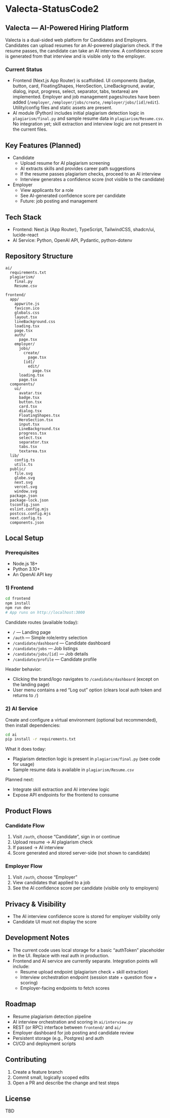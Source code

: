 # Valecta-StatusCode2

## Valecta — AI-Powered Hiring Platform

Valecta is a dual-sided web platform for Candidates and Employers. Candidates can upload resumes for an AI-powered plagiarism check. If the resume passes, the candidate can take an AI interview. A confidence score is generated from that interview and is visible only to the employer.

### Current Status

- Frontend (Next.js App Router) is scaffolded. UI components (badge, button, card, FloatingShapes, HeroSection, LineBackground, avatar, dialog, input, progress, select, separator, tabs, textarea) are implemented. Employer and job management pages/routes have been added (`/employer`, `/employer/jobs/create`, `/employer/jobs/[id]/edit`). Utility/config files and static assets are present.
- AI module (Python) includes initial plagiarism detection logic in `plagiarism/final.py` and sample resume data in `plagiarism/Resume.csv`. No integration yet; skill extraction and interview logic are not present in the current files.

## Key Features (Planned)

- Candidate
  - Upload resume for AI plagiarism screening
  - AI extracts skills and provides career path suggestions
  - If the resume passes plagiarism checks, proceed to an AI interview
  - Interview generates a confidence score (not visible to the candidate)
- Employer
  - View applicants for a role
  - See AI-generated confidence score per candidate
  - Future: job posting and management

## Tech Stack

- Frontend: Next.js (App Router), TypeScript, TailwindCSS, shadcn/ui, lucide-react
- AI Service: Python, OpenAI API, Pydantic, python-dotenv

## Repository Structure

```text
ai/
  requirements.txt
  plagiarism/
    final.py
    Resume.csv

frontend/
  app/
    appwrite.js
    favicon.ico
    globals.css
    layout.tsx
    lineBackground.css
    loading.tsx
    page.tsx
    auth/
      page.tsx
    employer/
      jobs/
        create/
          page.tsx
        [id]/
          edit/
            page.tsx
      loading.tsx
      page.tsx
  components/
    ui/
      avatar.tsx
      badge.tsx
      button.tsx
      card.tsx
      dialog.tsx
      FloatingShapes.tsx
      HeroSection.tsx
      input.tsx
      LineBackground.tsx
      progress.tsx
      select.tsx
      separator.tsx
      tabs.tsx
      textarea.tsx
  lib/
    config.ts
    utils.ts
  public/
    file.svg
    globe.svg
    next.svg
    vercel.svg
    window.svg
  package.json
  package-lock.json
  tsconfig.json
  eslint.config.mjs
  postcss.config.mjs
  next.config.ts
  components.json
```

## Local Setup

### Prerequisites

- Node.js 18+
- Python 3.10+
- An OpenAI API key

### 1) Frontend

```bash
cd frontend
npm install
npm run dev
# App runs on http://localhost:3000
```

Candidate routes (available today):

- `/` — Landing page
- `/auth` — Simple role/entry selection
- `/candidate/dashboard` — Candidate dashboard
- `/candidate/jobs` — Job listings
- `/candidate/jobs/[id]` — Job details
- `/candidate/profile` — Candidate profile

Header behavior:

- Clicking the brand/logo navigates to `/candidate/dashboard` (except on the landing page)
- User menu contains a red “Log out” option (clears local auth token and returns to `/`)

### 2) AI Service

Create and configure a virtual environment (optional but recommended), then install dependencies:

```bash
cd ai
pip install -r requirements.txt
```

What it does today:

- Plagiarism detection logic is present in `plagiarism/final.py` (see code for usage)
- Sample resume data is available in `plagiarism/Resume.csv`

Planned next:

- Integrate skill extraction and AI interview logic
- Expose API endpoints for the frontend to consume

## Product Flows

### Candidate Flow

1. Visit `/auth`, choose “Candidate”, sign in or continue
2. Upload resume → AI plagiarism check
3. If passed → AI interview
4. Score generated and stored server-side (not shown to candidate)

### Employer Flow

1. Visit `/auth`, choose “Employer”
2. View candidates that applied to a job
3. See the AI confidence score per candidate (visible only to employers)

## Privacy & Visibility

- The AI interview confidence score is stored for employer visibility only
- Candidate UI must not display the score

## Development Notes

- The current code uses local storage for a basic “authToken” placeholder in the UI. Replace with real auth in production.
- Frontend and AI service are currently separate. Integration points will include:
  - Resume upload endpoint (plagiarism check + skill extraction)
  - Interview orchestration endpoint (session state + question flow + scoring)
  - Employer-facing endpoints to fetch scores

## Roadmap

- Resume plagiarism detection pipeline
- AI interview orchestration and scoring in `ai/interview.py`
- REST (or RPC) interface between `frontend/` and `ai/`
- Employer dashboard for job posting and candidate review
- Persistent storage (e.g., Postgres) and auth
- CI/CD and deployment scripts

## Contributing

1. Create a feature branch
2. Commit small, logically scoped edits
3. Open a PR and describe the change and test steps

## License

TBD
